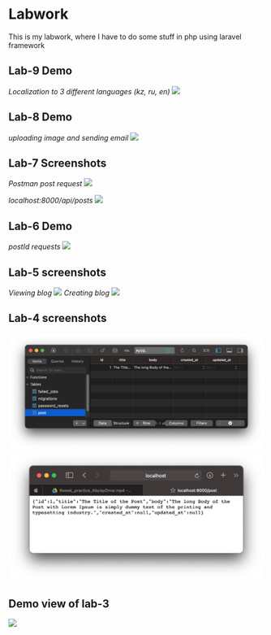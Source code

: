 # Labwork
This is my labwork, where I have to do some stuff in php using laravel framework

## Lab-9 Demo
*Localization to 3 different languages (kz, ru, en)*
![](https://github.com/zhussupali/ZhussupaliSalamat-lab3-website/blob/main/resources/localization.gif)

## Lab-8 Demo
*uploading image and sending email*
![](https://github.com/zhussupali/ZhussupaliSalamat-lab3-website/blob/main/resources/uploadEmail.gif)

## Lab-7 Screenshots

*Postman post request*
![](https://github.com/zhussupali/ZhussupaliSalamat-lab3-website/blob/main/resources/Postman.png)

*localhost:8000/api/posts*
![](https://github.com/zhussupali/ZhussupaliSalamat-lab3-website/blob/main/resources/apiPosts.png)

## Lab-6 Demo
*postId requests* 
![](https://github.com/zhussupali/ZhussupaliSalamat-lab3-website/blob/main/resources/idRequests.gif)

## Lab-5 screenshots
*Viewing blog*
![](https://github.com/zhussupali/ZhussupaliSalamat-lab3-website/blob/main/resources/blogIndex.png)
*Creating blog*
![](https://github.com/zhussupali/ZhussupaliSalamat-lab3-website/blob/main/resources/blogCreate.png)

## Lab-4 screenshots

![](https://github.com/zhussupali/ZhussupaliSalamat-lab3-website/blob/main/resources/postTable.png)
![](https://github.com/zhussupali/ZhussupaliSalamat-lab3-website/blob/main/resources/postRoute.png)

## Demo view of lab-3

![](https://github.com/zhussupali/laravel/blob/main/resources/demo.gif)